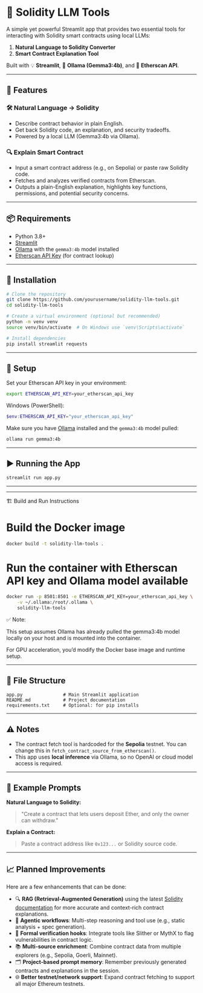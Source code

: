 # 🧠 Solidity LLM Tools

A simple yet powerful Streamlit app that provides two essential tools for interacting with Solidity smart contracts using local LLMs:

1. **Natural Language to Solidity Converter**
2. **Smart Contract Explanation Tool**

Built with 💡 **Streamlit**, 🧠 **Ollama (Gemma3:4b)**, and 🔗 **Etherscan API**.

---

## 🚀 Features

### 🛠️ Natural Language → Solidity

* Describe contract behavior in plain English.
* Get back Solidity code, an explanation, and security tradeoffs.
* Powered by a local LLM (Gemma3:4b via Ollama).

### 🔍 Explain Smart Contract

* Input a smart contract address (e.g., on Sepolia) or paste raw Solidity code.
* Fetches and analyzes verified contracts from Etherscan.
* Outputs a plain-English explanation, highlights key functions, permissions, and potential security concerns.

---

## 📦 Requirements

* Python 3.8+
* [Streamlit](https://streamlit.io/)
* [Ollama](https://ollama.com/) with the `gemma3:4b` model installed
* [Etherscan API Key](https://etherscan.io/apis) (for contract lookup)

---

## 🔧 Installation

```bash
# Clone the repository
git clone https://github.com/yourusername/solidity-llm-tools.git
cd solidity-llm-tools

# Create a virtual environment (optional but recommended)
python -m venv venv
source venv/bin/activate  # On Windows use `venv\Scripts\activate`

# Install dependencies
pip install streamlit requests
```

---

## 🔑 Setup

Set your Etherscan API key in your environment:

```bash
export ETHERSCAN_API_KEY=your_etherscan_api_key
```

Windows (PowerShell):

```powershell
$env:ETHERSCAN_API_KEY="your_etherscan_api_key"
```

Make sure you have [Ollama](https://ollama.com/) installed and the `gemma3:4b` model pulled:

```bash
ollama run gemma3:4b
```

---

## ▶️ Running the App

```bash
streamlit run app.py
```

---

---

🏗️ Build and Run Instructions

# Build the Docker image
```bash
docker build -t solidity-llm-tools .
```

# Run the container with Etherscan API key and Ollama model available
```bash
docker run -p 8501:8501 -e ETHERSCAN_API_KEY=your_etherscan_api_key \
    -v ~/.ollama:/root/.ollama \
    solidity-llm-tools
```

✅ Note:

This setup assumes Ollama has already pulled the gemma3:4b model locally on your host and is mounted into the container.

For GPU acceleration, you’d modify the Docker base image and runtime setup.

---

## 📁 File Structure

```
app.py               # Main Streamlit application
README.md            # Project documentation
requirements.txt     # Optional: for pip installs
```

---

## ⚠️ Notes

* The contract fetch tool is hardcoded for the **Sepolia** testnet. You can change this in `fetch_contract_source_from_etherscan()`.
* This app uses **local inference** via Ollama, so no OpenAI or cloud model access is required.

---

## 🧠 Example Prompts

**Natural Language to Solidity:**

> "Create a contract that lets users deposit Ether, and only the owner can withdraw."

**Explain a Contract:**

> Paste a contract address like `0x123...` or Solidity source code.

---

## 📈 Planned Improvements

Here are a few enhancements that can be done:

* 🔍 **RAG (Retrieval-Augmented Generation)** using the latest [Solidity documentation](https://docs.soliditylang.org) for more accurate and context-rich contract explanations.
* 🧠 **Agentic workflows**: Multi-step reasoning and tool use (e.g., static analysis + spec generation).
* 🧪 **Formal verification hooks**: Integrate tools like Slither or MythX to flag vulnerabilities in contract logic.
* 📚 **Multi-source enrichment**: Combine contract data from multiple explorers (e.g., Sepolia, Goerli, Mainnet).
* 🗂️ **Project-based prompt memory**: Remember previously generated contracts and explanations in the session.
* 🌐 **Better testnet/network support**: Expand contract fetching to support all major Ethereum testnets.

